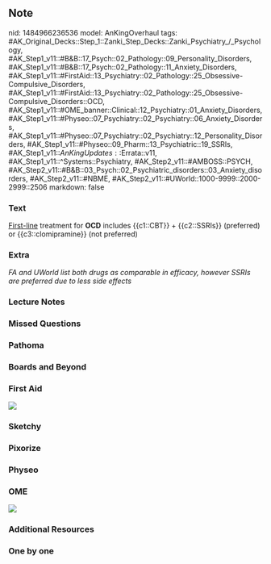 ## Note
nid: 1484966236536
model: AnKingOverhaul
tags: #AK_Original_Decks::Step_1::Zanki_Step_Decks::Zanki_Psychiatry_/_Psychology, #AK_Step1_v11::#B&B::17_Psych::02_Pathology::09_Personality_Disorders, #AK_Step1_v11::#B&B::17_Psych::02_Pathology::11_Anxiety_Disorders, #AK_Step1_v11::#FirstAid::13_Psychiatry::02_Pathology::25_Obsessive-Compulsive_Disorders, #AK_Step1_v11::#FirstAid::13_Psychiatry::02_Pathology::25_Obsessive-Compulsive_Disorders::OCD, #AK_Step1_v11::#OME_banner::Clinical::12_Psychiatry::01_Anxiety_Disorders, #AK_Step1_v11::#Physeo::07_Psychiatry::02_Psychiatry::06_Anxiety_Disorders, #AK_Step1_v11::#Physeo::07_Psychiatry::02_Psychiatry::12_Personality_Disorders, #AK_Step1_v11::#Physeo::09_Pharm::13_Psychiatric::19_SSRIs, #AK_Step1_v11::$AnKingUpdates::$Errata::v11, #AK_Step1_v11::^Systems::Psychiatry, #AK_Step2_v11::#AMBOSS::PSYCH, #AK_Step2_v11::#B&B::03_Psych::02_Psychiatric_disorders::03_Anxiety_disorders, #AK_Step2_v11::#NBME, #AK_Step2_v11::#UWorld::1000-9999::2000-2999::2506
markdown: false

### Text
<div>
  <u>First-line</u> treatment for <b>OCD</b> includes {{c1::CBT}} +
  {{c2::SSRIs}} (preferred) or {{c3::clomipramine}} (not preferred)
</div>

### Extra
<i>FA and UWorld list both drugs as comparable in efficacy, however
SSRIs are preferred due to less side effects</i>

### Lecture Notes


### Missed Questions


### Pathoma


### Boards and Beyond


### First Aid
<img src="tmp6dJ92H.png">

### Sketchy


### Pixorize


### Physeo


### OME
<div class="ome-widget">
  <a href=
  "https://onlinemeded.org/spa/psychiatry/anxiety-disorders/acquire?ref=anki">
  <img src="_OME_AnkiFlashcards_Lesson_1.png"></a>
</div>

### Additional Resources


### One by one

